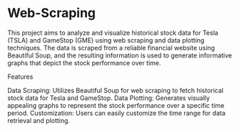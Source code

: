 # Web-Scraping
This project aims to analyze and visualize historical stock data for Tesla (TSLA) and GameStop (GME) using web scraping and data plotting techniques. The data is scraped from a reliable financial website using Beautiful Soup, and the resulting information is used to generate informative graphs that depict the stock performance over time.

Features

Data Scraping: Utilizes Beautiful Soup for web scraping to fetch historical stock data for Tesla and GameStop.
Data Plotting: Generates visually appealing graphs to represent the stock performance over a specific time period.
Customization: Users can easily customize the time range for data retrieval and plotting.
